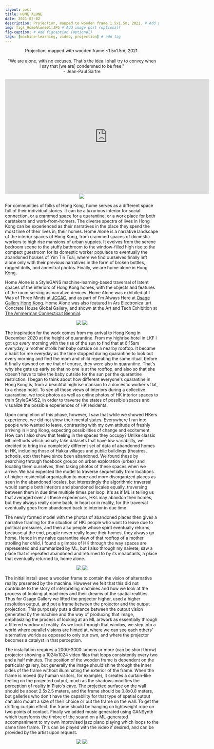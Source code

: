 ```yaml
---
layout: post
title: HOME ALONE
date: 2021-05-02
description: Projection, mapped to wooden frame 1.5x1.5m; 2021. # Add post description (optional)
img: figs_HomeAlone01.JPG # Add image post (optional)
fig-caption: # Add figcaption (optional)
tags: [machine-learning, video, projection] # add tag
---
```

<p align="center">
Projection, mapped with wooden frame ~1.5x1.5m; 2021.<br><br>
"We are alone, with no excuses. That's the idea I shall try to convey when<br>
I say that [we are] condemned to be free."<br>
- Jean-Paul Sartre<br><br>
<iframe width="670" height="377" src="https://www.youtube.com/embed/O27S71gmMeM" title="YouTube video player" frameborder="0" allow="accelerometer; autoplay; clipboard-write; encrypted-media; gyroscope; picture-in-picture" allowfullscreen></iframe>
<img src="{{site.baseurl}}/assets/img/proj_iwasalwaysthere-10.jpg">
</p>

For communities of folks of Hong Kong, home serves as a different space full of their individual stories. It can be a luxurious interior for social connection, or a crammed space for a quarantine, or a work place for both caretakers and work-from-homers. The diverse spectra of lives in Hong Kong can be experienced as their narratives in the place they spend the most time of their lives in, their homes. Home Alone is a narrative landscape of the interior spaces of Hong Kong, from crammed spaces of domestic workers to high rise mansions of urban yuppies. It evolves from the serene bedroom scene to the stuffy bathroom to the window-filled high rise to the compact guestroom for its domestic worker populace to eventually the abandoned houses of Yim Tin Tsai, where we find ourselves finally left alone only with their previous narratives in the form of broken bottles, ragged dolls, and ancestral photos. Finally, we are home alone in Hong Kong.

Home Alone is a StyleGANS machine-learning-based traversal of latent spaces of the interiors of Hong Kong homes, with the objects and features of the room serving as narrative devices. Home Alone was exhibited at I Was of Three Minds at [JCCAC](https://recfro.github.io/threeminds/), and as part of I'm Always Here at [Osage Gallery Hong Kong][show]. Home Alone was also featured in Ars Electronica .art Concrete House Global Gallery, and shown at the Art and Tech Exhibition at [The Ammerman Connecticut Biennial](http://artsandtechsymposium.digital.conncoll.edu/participants/).

[show]: {{site.baseurl}}/assets/img/ImAlwaysHere_Pamphlet_RAYLC_crop.pdf

<p align="center">
<img src="{{site.baseurl}}/assets/img/proj_iwasalwaysthere-24.jpg">
<img src="{{site.baseurl}}/assets/img/figs_homealoneosage01.gif">
</p>

The inspiration for the work comes from my arrival to Hong Kong in December 2020 at the height of quarantine. From my highrise hotel in LKF I got up every morning with the rise of the sun to find that at 6:15am everyday, a mother strolls her baby outside on a nearby rooftop. It became a habit for me everyday as the time stopped during quarantine to look out every morning and find the mom and child repeating the same ritual, before it finally dawned on me that of course, they were also in quarantine. That's why she gets up early so that no one is at the rooftop, and also so that she doesn't have to take the baby outside for the sun per the quarantine restriction. I began to think about how different everyone's quarantine in Hong Kong is, from a beautiful highrise mansion to a domestic worker's flat, to a cheap hotel. To see all these views of interiors during a collective quarantine, we took photos as well as online photos of HK interior spaces to train StyleGANS2, in order to traverse the states of possible spaces and visualize the possible experiences of HK residents.

Upon completion of this phase, however, I saw that while we showed HKers experience, we did not show their mental states. Everywhere I ran into people who wanted to leave, contrasting with my own attitude of freshly arriving in Hong Kong, expecting possibilities of change and excitement. How can I also show that feeling in the spaces they occupy? Unlike classic ML methods which usually take datasets that have low variability, we decided to bring in a completely different set of data of abandoned homes in HK, including those of Hakka villages and public buildings (theatres, schools, etc) that have since been abandoned. We found these by searching through facebook groups on urban exploration (urbex) and locating them ourselves, then taking photos of these spaces when we arrive. We had expected the model to traverse sequentially from locations of higher residential organization to more and more disorganized places as seen in the abandoned locales, but interestingly the algorithmic traversal would sample both interiors and abandoned locales equally, traversing between them in due time multiple times per loop. It's as if ML is telling us that averaged over all these experiences, HKs may abandon their homes, but they always really come back, in heart or in reality, for the traversal eventually goes from abandoned back to interior in due time.

The newly formed model with the photos of abandoned places then gives a narrative framing for the situation of HK: people who want to leave due to political pressures, and then also people whose spirit eventually returns, because at the end, people never really leave their homes, they always go home. Hence in my naive quarantine view of that rooftop of a mother strolling her child, I found a glimpse of HK through the way spaces are represented and summarized by ML, but I also through my naivete, saw a place that is repeated abandoned and returned to by its inhabitants, a place that eventually returned to, home alone.

<p align="center">
<img src="{{site.baseurl}}/assets/img/figs_HomeAlone01.gif">
<img src="{{site.baseurl}}/assets/img/figs_HomeAlone02.jpg">
</p>

The initial install used a wooden frame to contain the vision of alternative reality presented by the machine. However we felt that this did not contribute to the story of interpreting machines and how we look at the process of looking at machines and their dreams of the spatial realities. Thus for Osage Gallery we lifted the projector higher, used a higher resolution output, and put a frame between the projector and the output projection. This purposely puts a distance between the output vision generated by the machine and the way of producing that image, emphasizing the process of looking at an ML artwork as essentially through a filtered window of reality. As we look through that window, we step into a world where parallel visions are hinted at, where we can see each others' alternative worlds as opposed to only our own, and where the projector becomes a catalyst in that perception.

The installation requires a 2000-3000 lumens or more (can be short throw) projector showing a 1024x1024 video files that loops consistently every two and a half minutes. The position of the wooden frame is dependent on the particular gallery, but generally the image should shine through the inner sides of the frame without illuminating the exterior of the frame. When the frame is moved (by human visitors, for example), it creates a curtain-like feeling on the projected output, much as the shadows modifies the perception of reality in Plato's cave. The projected surface on the wall should be about 2.5x2.5 meters, and the frame should be 0.8x0.8 meters, but galleries who don't have the capability for that type of spatial output can also mount a size of their choice or put the frame on the wall. To get the drifting curtain effect, the frame should be hanging on lightweight rope on two points of contact. Finally we added music generated using GANSynth which transforms the timbre of the sound on a ML-generated accompaniment to my own improvised jazz piano playing which loops to the same time frame. This can be played with the video if desired, and can be provided by the artist upon request.

<p align="center">
<img src="{{site.baseurl}}/assets/img/proj_iwasalwaysthere-25.jpg">
<img src="{{site.baseurl}}/assets/img/proj_iwasalwaysthere-54.jpg">
</p>
